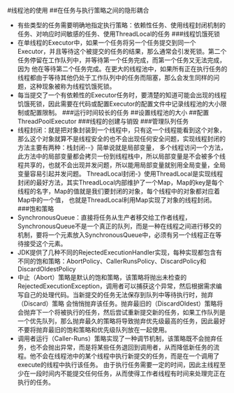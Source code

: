 #线程池的使用
##在任务与执行策略之间的隐形耦合
- 有些类型的任务需要明确地指定执行策略：依赖性任务、使用线程封闭机制的任务、对响应时间敏感的任务、使用ThreadLocal的任务
###线程饥饿死锁
- 在单线程的Executor中，如果一个任务将另一个任务提交到同一个Executor，并且等待这个被提交的任务的结果，那么通常会引发死锁。第二个任务停留在工作队列中，并等待第一个任务完成，而第一个任务又无法完成，因为
他在等待第二个任务完成。在更大的线程池中，如果所有正在执行任务的线程都由于等待其他仍处于工作队列中的任务而阻塞，那么会发生同样的问题，这种现象被称为线程饥饿死锁。
- 每当提交了一个有依赖性的Executor任务时，要清楚的知道可能会出现的线程饥饿死锁，因此需要在代码或配置Executor的配置文件中记录线程池的大小限制或配置限制。
###运行时间较长的任务
##设置线程池的大小
##配置ThreadPoolExecutor
###线程的创建与销毁
###管理队列任务
- 线程封闭：就是把对象封装到一个线程中，只有这一个线程能看到这个对象，那么这个对象就算不是线程安全的也不会出现任何安全问题，实现线程封闭的方法主要有两种：栈封闭--》简单说就是局部变量，
多个线程访问一个方法，此方法中的局部变量都会拷贝一份到线程栈中，所以局部变量是不会被多个线程共享的，也就不会出现并发问题，所以能用局部变量就别用全局变量，全局变量容易引起并发问题。
ThreadLocal封闭-》使用ThreadLocal是实现线程封闭的最好方法，其实ThreadLocal内部维护了一个Map，Map的key是每个线程的名字，Map的值就是我们要封闭的对象，每个线程中的对象都对应着Map中的一个值，
也就是ThreadLocal利用Map实现了对象的线程封闭。
###饱和策略
- SynchronousQueue：直接将任务从生产者移交给工作者线程，SynchronousQueue不是一个真正的队列，而是一种在线程之间进行移交的机制，要将一个元素放入SynchronousQueue中，必须有另一个线程正在等待接受这个元素。
- JDK提供了几种不同的RejectedExecutionHandler实现，每种实现都包含有不同的饱和策略：AbortPolicy、CallerRunsPolicy、DiscardPolicy和DiscardOldestPolicy
- 中止（Abort）策略是默认的饱和策略，该策略将抛出未检查的RejectedExecutionException，调用者可以捕获这个异常，然后根据需求编写自己的处理代码。当新提交的任务无法保存到队列中等待执行时，抛弃（Discard）策略
会悄悄抛弃该任务。抛弃最旧的（DiscardOldest）策略将会抛弃下一个将被执行的任务，然后尝试重新提交新的任务，如果工作队列是一个优先队列，那么抛弃最久的策略将导致抛弃优先级最高的任务，因此最好不要将抛弃最旧的饱和策略和优先级队列放在一起使用。
- 调用者运行（Caller-Runs）策略实现了一种调节机制，该策略既不会抛弃任务，也不会抛出异常，而是将某些任务退回到调用者，从而降低新任务的流程。他不会在线程池中的某个线程中执行新提交的任务，而是在一个调用了execute的线程中执行该任务。
由于执行任务需要一定的时间，因此主线程至少在一段时间内不能提交任何任务，从而使得工作者线程有时间来处理完正在执行的任务。